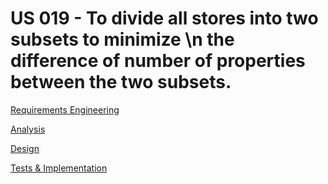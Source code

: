 # US 019 - To divide all stores into two subsets to minimize \n the difference of number of properties between the two subsets.

[Requirements Engineering](01.requirements-engineering/Readme.md)

[Analysis](02.analysis/Readme.md)

[Design](03.design/Readme.md)

[Tests & Implementation ](04.tests-and-implementation/Readme.md)
